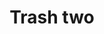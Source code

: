 ---
title: Trash two
tags: ["trash", "two", "bin", "garbage", "delete", "discard", "waste", "dispose"]
icon: trash-two
svg: '<svg xmlns="http://www.w3.org/2000/svg" width="24" height="24" fill="none" viewBox="0 0 24 24" stroke-width="1.5" stroke-linecap="round" stroke-linejoin="round" stroke="currentColor"><path d="m5.25 5.778 1.727 12.178c.09.579.329 1.12.691 1.564a2.99 2.99 0 0 0 1.363.95l.246.083a8.524 8.524 0 0 0 5.446 0l.246-.082c.528-.178 1-.506 1.362-.95.363-.444.602-.985.692-1.564l1.727-12.18"/><path d="M12 7.5c3.728 0 6.75-.784 6.75-1.75S15.728 4 12 4s-6.75.784-6.75 1.75S8.272 7.5 12 7.5"/></svg>'
---